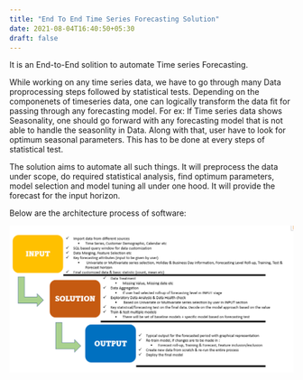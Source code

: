 ```yaml
---
title: "End To End Time Series Forecasting Solution"
date: 2021-08-04T16:40:50+05:30
draft: false
---
```


It is an End-to-End solition to automate Time series Forecasting. 

While working on any time series data, we have to go through many Data proprocessing steps followed by statistical tests. Depending on the componenets of timeseries data, one can logically transform the data fit for passing through any forecasting model.
For ex: If Time series data shows Seasonality, one should go forward with any forecasting model that is not able to handle the seasonlity in Data. Along with that, user have to look for optimum seasonal parameters. This has to be done at every steps of statistical test. 

The solution aims to automate all such things. It will preprocess the data under scope, do required statistical analysis, find optimum parameters, model selection and model tuning all under one hood. It will provide the forecast for the input horizon.

Below are the architecture process of software:

![](Architecture.png)

